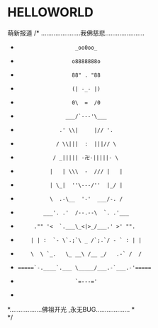 # HELLOWORLD
萌新报道
/* ......................我佛慈悲...................... 
 *                       _oo0oo_ 
 *                      o8888888o 
 *                      88" . "88 
 *                      (| -_- |) 
 *                      0\  =  /0 
 *                    ___/`---'\___ 
 *                  .' \\|     |// '. 
 *                 / \\|||  :  |||// \ 
 *                / _||||| -卍-|||||- \ 
 *               |   | \\\  -  /// |   | 
 *               | \_|  ''\---/''  |_/ | 
 *               \  .-\__  '-'  ___/-. / 
 *             ___'. .'  /--.--\  `. .'___ 
 *          ."" '<  `.___\_<|>_/___.' >' "". 
 *         | | :  `- \`.;`\ _ /`;.`/ - ` : | | 
 *         \  \ `_.   \_ __\ /__ _/   .-` /  / 
 *     =====`-.____`.___ \_____/___.-`___.-'===== 
 *                       `=---=' 
 *                        
 *..................佛祖开光 ,永无BUG................... 
 *  
 */ 
